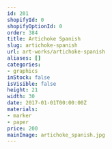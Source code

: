 ```yaml
---
id: 201
shopifyId: 0
shopifyOptionId: 0
order: 384
title: Artichoke Spanish
slug: artichoke-spanish
url: art-works/artichoke-spanish
aliases: []
categories:
- graphics
inStock: false
isVisible: false
height: 21
width: 30
date: 2017-01-01T00:00:00Z
materials:
- marker
- paper
price: 200
mainImage: artichoke_spanish.jpg
---
```

